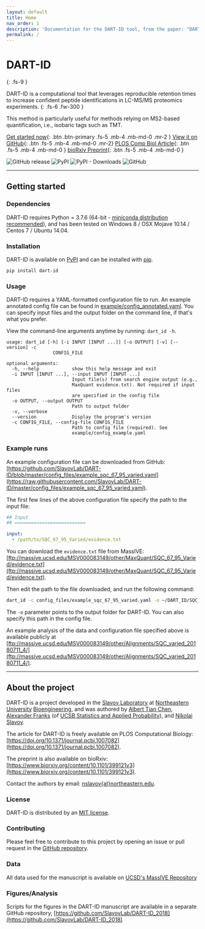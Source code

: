 ```yaml
---
layout: default
title: Home
nav_order: 1
description: 'Documentation for the DART-ID tool, from the paper: "DART-ID Increases Single-Cell Proteome Coverage".'
permalink: /
---
```


# DART-ID

{: .fs-9 }

DART-ID is a computational tool that leverages reproducible retention times to increase confident peptide identifications in LC-MS/MS proteomics experiments.
{: .fs-6 .fw-300 }

This method is particularly useful for methods relying on MS2-based quantification, i.e., isobaric tags such as TMT.

[Get started now](#getting-started){: .btn .btn-primary .fs-5 .mb-4 .mb-md-0 .mr-2 } [View it on GitHub](https://github.com/SlavovLab/DART-ID){: .btn .fs-5 .mb-4 .mb-md-0 .mr-2} [PLOS Comp Biol Article](https://doi.org/10.1371/journal.pcbi.1007082){: .btn .fs-5 .mb-4 .mb-md-0 } [bioRxiv Preprint](https://www.biorxiv.org/content/10.1101/399121v3){: .btn .fs-5 .mb-4 .mb-md-0 }

![GitHub release](https://img.shields.io/github/release/SlavovLab/DART-ID.svg)
![PyPI](https://img.shields.io/pypi/v/dart-id.svg)
![PyPI - Downloads](https://img.shields.io/pypi/dm/dart-id.svg)
![GitHub](https://img.shields.io/github/license/SlavovLab/DART-ID.svg)

---

## Getting started

### Dependencies

DART-ID requires Python = 3.7.6 (64-bit - [miniconda distribution recommended](https://docs.conda.io/en/latest/miniconda.html)), and has been tested on Windows 8 / OSX Mojave 10.14 / Centos 7 / Ubuntu 14.04.

### Installation

DART-ID is available on [PyPI](https://pypi.org/project/dart-id/) and can be installed with [pip](https://pip.pypa.io/en/stable/installing/).

```bash
pip install dart-id
```

### Usage

DART-ID requires a YAML-formatted configuration file to run. An example annotated config file can be found in [example/config_annotated.yaml](https://github.com/SlavovLab/DART-ID/blob/master/example/config_annotated.yaml). You can specify input files and the output folder on the command line, if that's what you prefer.

View the command-line arguments anytime by running: `dart_id -h`.

```
usage: dart_id [-h] [-i INPUT [INPUT ...]] [-o OUTPUT] [-v] [--version] -c
                 CONFIG_FILE

optional arguments:
  -h, --help            show this help message and exit
  -i INPUT [INPUT ...], --input INPUT [INPUT ...]
                        Input file(s) from search engine output (e.g.,
                        MaxQuant evidence.txt). Not required if input files
                        are specified in the config file
  -o OUTPUT, --output OUTPUT
                        Path to output folder
  -v, --verbose
  --version             Display the program's version
  -c CONFIG_FILE, --config-file CONFIG_FILE
                        Path to config file (required). See
                        example/config_example.yaml
```

### Example runs

An example configuration file can be downloaded from GitHub: [https://github.com/SlavovLab/DART-ID/blob/master/config_files/example_sqc_67_95_varied.yaml](https://raw.githubusercontent.com/SlavovLab/DART-ID/master/config_files/example_sqc_67_95_varied.yaml).

The first few lines of the above configuration file specify the path to the input file:

```yaml
## Input
## ==========================

input:
  - /path/to/SQC_67_95_Varied/evidence.txt
```

You can download the `evidence.txt` file from MassIVE: [ftp://massive.ucsd.edu/MSV000083149/other/MaxQuant/SQC_67_95_Varied/evidence.txt](ftp://massive.ucsd.edu/MSV000083149/other/MaxQuant/SQC_67_95_Varied/evidence.txt).

Then edit the path to the file downloaded, and run the following command:

```bash
dart_id -c config_files/example_sqc_67_95_varied.yaml -o ~/DART_ID/SQC_67_95_varied_20181206
```

The `-o` parameter points to the output folder for DART-ID. You can also specify this path in the config file.

An example analysis of the data and configuration file specified above is available publicly at [ftp://massive.ucsd.edu/MSV000083149/other/Alignments/SQC_varied_20180711_4/](ftp://massive.ucsd.edu/MSV000083149/other/Alignments/SQC_varied_20180711_4/).

---

## About the project

DART-ID is a project developed in the [Slavov Laboratory](https://web.northeastern.edu/slavovlab/) at [Northeastern University](https://www.northeastern.edu/) [Bioengineering](http://www.bioe.neu.edu/), and was authored by [Albert Tian Chen](https://atchen.me), [Alexander Franks](http://afranks.com/) (of [UCSB Statistics and Applied Probability](https://www.pstat.ucsb.edu/)), and [Nikolai Slavov](https://web.northeastern.edu/slavovlab/).

The article for DART-ID is freely available on PLOS Computational Biology: [https://doi.org/10.1371/journal.pcbi.1007082](https://doi.org/10.1371/journal.pcbi.1007082).

The preprint is also available on bioRxiv: [https://www.biorxiv.org/content/10.1101/399121v3](https://www.biorxiv.org/content/10.1101/399121v3).

Contact the authors by email: [nslavov\{at\}northeastern.edu](mailto:nslavov@northeastern.edu).

### License

DART-ID is distributed by an [MIT license](https://github.com/SlavovLab/DART-ID/blob/master/LICENSE.txt).

### Contributing

Please feel free to contribute to this project by opening an issue or pull request in the [GitHub repository](https://github.com/SlavovLab/DART-ID).

### Data

All data used for the manuscript is available on [UCSD's MassIVE Repository](https://massive.ucsd.edu/ProteoSAFe/dataset.jsp?task=ed5a1ab37dc34985bbedbf3d9a945535)

### Figures/Analysis

Scripts for the figures in the DART-ID manuscript are available in a separate GitHub repository, [https://github.com/SlavovLab/DART-ID_2018](https://github.com/SlavovLab/DART-ID_2018)
